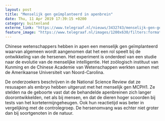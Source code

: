 ```yaml
---
layout: post
title: "Menselijk gen geïmplanteerd in apenbrein"
date: Thu, 11 Apr 2019 17:39:15 +0200
category: buitenland
externe_link: "https://www.telegraaf.nl/nieuws/3432743/menselijk-gen-geimplanteerd-in-apenbrein"
feature_image: "https://www.telegraaf.nl/images/1200x630/filters:format(jpeg):quality(80)/cdn-kiosk-api.telegraaf.nl/f654a2d8-5c6f-11e9-9a52-0218eaf05005.jpg"
---
```


<p class="intro">Chinese wetenschappers hebben in apen een menselijk gen geïmplanteerd waarvan algemeen wordt aangenomen dat het een rol speelt bij de ontwikkeling van de hersenen. Het experiment is onderdeel van een studie naar de evolutie van de menselijke intelligentie. Het zoölogisch instituut van Kunming en de Chinese Academie van Wetenschappen werkten samen met de Amerikaanse Universiteit van Noord-Carolina.</p> <p>De onderzoekers beschrijven in de National Science Review dat ze resusapen als embryo hebben uitgerust met het menselijk gen MCPH1. Ze stelden na de geboorte vast dat de behandelde apenbreinen zich langer doorontwikkelden, net als bij mensen, en dat de dieren hoger scoorden bij tests van het kortetermijngeheugen. Ook hun reactietijd was beter in vergelijking met de controlegroep. De hersenomvang was echter niet groter dan bij soortgenoten in de natuur.</p>
